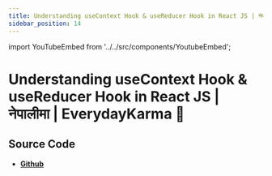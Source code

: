 ```yaml
---
title: Understanding useContext Hook & useReducer Hook in React JS | नेपालीमा | EverydayKarma 🧵
sidebar_position: 14
---
```


import YouTubeEmbed from '../../src/components/YoutubeEmbed';

# Understanding useContext Hook & useReducer Hook in React JS | नेपालीमा | EverydayKarma 🧵

<YouTubeEmbed videoId="oStvUeLXWRg" />

## Source Code

- [**Github**](https://github.com/isarojdahal)